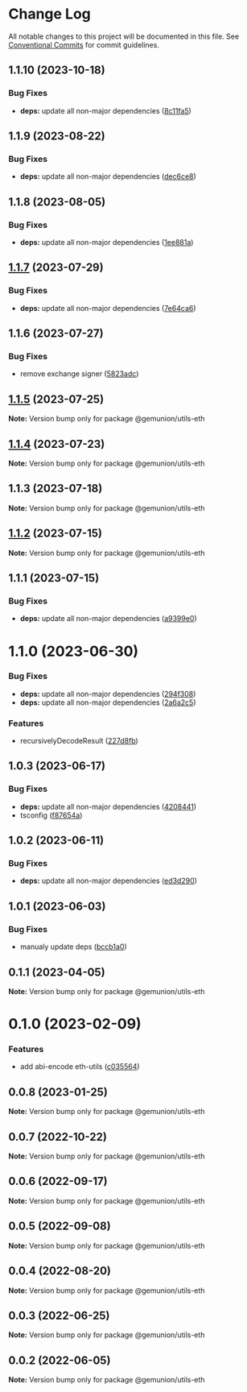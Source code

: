 # Change Log

All notable changes to this project will be documented in this file.
See [Conventional Commits](https://conventionalcommits.org) for commit guidelines.

## 1.1.10 (2023-10-18)

### Bug Fixes

- **deps:** update all non-major dependencies ([8c11fa5](https://github.com/gemunion/nestjs-packages/commit/8c11fa538dd3569df245c96fecbd39205244c1c0))

## 1.1.9 (2023-08-22)

### Bug Fixes

- **deps:** update all non-major dependencies ([dec6ce8](https://github.com/gemunion/nestjs-packages/commit/dec6ce8fe0135599bee726e233c6394711577d30))

## 1.1.8 (2023-08-05)

### Bug Fixes

- **deps:** update all non-major dependencies ([1ee881a](https://github.com/gemunion/nestjs-packages/commit/1ee881a231084c4c68c605dc336df66928b34b3f))

## [1.1.7](https://github.com/gemunion/nestjs-packages/compare/@gemunion/utils-eth@1.1.6...@gemunion/utils-eth@1.1.7) (2023-07-29)

### Bug Fixes

- **deps:** update all non-major dependencies ([7e64ca6](https://github.com/gemunion/nestjs-packages/commit/7e64ca66e1f90ef14b36a9a0f414578a787a49de))

## 1.1.6 (2023-07-27)

### Bug Fixes

- remove exchange signer ([5823adc](https://github.com/gemunion/nestjs-packages/commit/5823adc9b589c49c4a6aa71f97b097073e95f9ce))

## [1.1.5](https://github.com/gemunion/nestjs-packages/compare/@gemunion/utils-eth@1.1.4...@gemunion/utils-eth@1.1.5) (2023-07-25)

**Note:** Version bump only for package @gemunion/utils-eth

## [1.1.4](https://github.com/gemunion/nestjs-packages/compare/@gemunion/utils-eth@1.1.3...@gemunion/utils-eth@1.1.4) (2023-07-23)

**Note:** Version bump only for package @gemunion/utils-eth

## 1.1.3 (2023-07-18)

**Note:** Version bump only for package @gemunion/utils-eth

## [1.1.2](https://github.com/gemunion/nestjs-packages/compare/@gemunion/utils-eth@1.1.1...@gemunion/utils-eth@1.1.2) (2023-07-15)

**Note:** Version bump only for package @gemunion/utils-eth

## 1.1.1 (2023-07-15)

### Bug Fixes

- **deps:** update all non-major dependencies ([a9399e0](https://github.com/gemunion/nestjs-packages/commit/a9399e0d157b5e4c3952919b9279aa7e0b20f4b8))

# 1.1.0 (2023-06-30)

### Bug Fixes

- **deps:** update all non-major dependencies ([294f308](https://github.com/gemunion/nestjs-packages/commit/294f308e6894bed862e0c83839d104853605e1f8))
- **deps:** update all non-major dependencies ([2a6a2c5](https://github.com/gemunion/nestjs-packages/commit/2a6a2c5c38e6828650206f6e5dbfa7857c61ef10))

### Features

- recursivelyDecodeResult ([227d8fb](https://github.com/gemunion/nestjs-packages/commit/227d8fbd3063bb43d6775d14aa80bce0d76fe8e9))

## 1.0.3 (2023-06-17)

### Bug Fixes

- **deps:** update all non-major dependencies ([4208441](https://github.com/gemunion/nestjs-packages/commit/4208441a9c3279b432de6204625ab560cfc02411))
- tsconfig ([f87654a](https://github.com/gemunion/nestjs-packages/commit/f87654a2865ada7d6cba8c3a496c298baf198d1b))

## 1.0.2 (2023-06-11)

### Bug Fixes

- **deps:** update all non-major dependencies ([ed3d290](https://github.com/gemunion/nestjs-packages/commit/ed3d29096a98dab6b2ba7d34c08051275cd9ce09))

## 1.0.1 (2023-06-03)

### Bug Fixes

- manualy update deps ([bccb1a0](https://github.com/gemunion/nestjs-packages/commit/bccb1a095df18dac807d7d5189502e3239236230))

## 0.1.1 (2023-04-05)

**Note:** Version bump only for package @gemunion/utils-eth

# 0.1.0 (2023-02-09)

### Features

- add abi-encode eth-utils ([c035564](https://github.com/gemunion/nestjs-packages/commit/c03556404a7ec7e338e4a47108c8429a15f6f6a0))

## 0.0.8 (2023-01-25)

**Note:** Version bump only for package @gemunion/utils-eth

## 0.0.7 (2022-10-22)

**Note:** Version bump only for package @gemunion/utils-eth

## 0.0.6 (2022-09-17)

**Note:** Version bump only for package @gemunion/utils-eth

## 0.0.5 (2022-09-08)

**Note:** Version bump only for package @gemunion/utils-eth

## 0.0.4 (2022-08-20)

**Note:** Version bump only for package @gemunion/utils-eth

## 0.0.3 (2022-06-25)

**Note:** Version bump only for package @gemunion/utils-eth

## 0.0.2 (2022-06-05)

**Note:** Version bump only for package @gemunion/utils-eth
